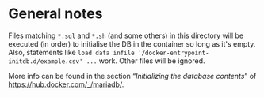 # General notes

Files matching `*.sql` and `*.sh` (and some others) in this directory will be executed (in order) to initialise the DB
in the container so long as it's empty. Also, statements like
`load data infile '/docker-entrypoint-initdb.d/example.csv' ...` work. Other files will be ignored.

More info can be found in the section “*Initializing the database contents*” of https://hub.docker.com/_/mariadb/.